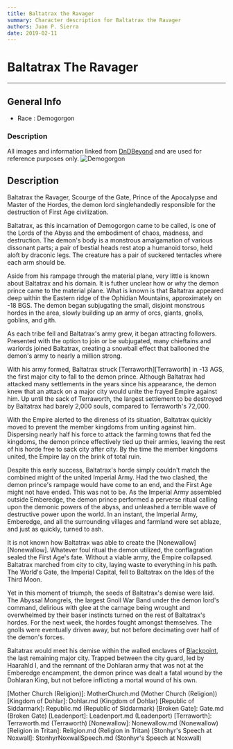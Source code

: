 ```yaml
---
title: Baltatrax the Ravager
summary: Character description for Baltatrax the Ravager
authors: Juan P. Sierra
date: 2019-02-11
---
```


# Baltatrax The Ravager

-----


## General Info

- Race : Demogorgon
### Description

All images and information linked from [DnDBeyond](https://www.dndbeyond.com/) and are used for reference purposes only.
![Demogorgon](https://media-waterdeep.cursecdn.com/avatars/thumbnails/15/9/1000/1000/636369569371283430.png)


## Description

Baltatrax the Ravager, Scourge of the Gate, Prince of the Apocalypse and Master of the Hordes, the demon lord singlehandedly responsible for the destruction of First Age civilization.

Baltatrax, as this incarnation of Demogorgon came to be called, is one of the Lords of the Abyss and the embodiment of chaos, madness, and destruction. The demon's body is a monstrous amalgamation of various dissonant parts; a pair of bestial heads rest atop a humanoid torso, held aloft by draconic legs. The creature has a pair of suckered tentacles where each arm should be.

Aside from his rampage through the material plane, very little is known about Baltatrax and his domain. It is futher unclear how or why the demon prince came to the material plane. What is known is that Baltatrax appeared deep within the Eastern ridge of the Ophidian Mountains, approximately on -18 BGS. The demon began subjugating the small, disjoint monstrous hordes in the area, slowly building up an army of orcs, giants, gnolls, goblins, and gith.

As each tribe fell and Baltatrax's army grew, it began attracting followers. Presented with the option to join or be subjugated, many chieftains and warlords joined Baltatrax, creating a snowball effect that ballooned the demon's army to nearly a million strong.

With his army formed, Baltatrax struck [Terraworth][Terraworth] in -13 AGS, the first major city to fall to the demon prince. Although Baltatrax had attacked many settlements in the years since his appearance, the demon knew that an attack on a major city would unite the frayed Empire against him. Up until the sack of Terraworth, the largest settlement to be destroyed by Baltatrax had barely 2,000 souls, compared to Terraworth's 72,000.

With the Empire alerted to the direness of its situation, Baltatrax quickly moved to prevent the member kingdoms from uniting against him. Dispersing nearly half his force to attack the farming towns that fed the kingdoms, the demon prince effectively tied up their armies, leaving the rest of his horde free to sack city after city. By the time the member kingdoms united, the Empire lay on the brink of total ruin.

Despite this early success, Baltatrax's horde simply couldn't match the combined might of the united Imperial Army. Had the two clashed, the demon prince's rampage would have come to an end, and the First Age might not have ended. This was not to be. As the Imperial Army assembled outside Emberedge, the demon prince performed a perverse ritual calling upon the demonic powers of the abyss, and unleashed a terrible wave of destructive power upon the world. In an instant, the Imperial Army, Emberedge, and all the surrounding villages and farmland were set ablaze, and just as quickly, turned to ash.

It is not known how Baltatrax was able to create the [Nonewallow][Nonewallow]. Whatever foul ritual the demon utilized, the conflagration sealed the First Age's fate. Without a viable army, the Empire collapsed. Baltatrax marched from city to city, laying waste to everything in his path. The World's Gate, the Imperial Capital, fell to Baltatrax on the Ides of the Third Moon.

Yet in this moment of triumph, the seeds of Baltatrax's demise were laid. The Abyssal Mongrels, the largest Gnoll War Band under the demon lord's command, delirious with glee at the carnage being wrought and overwhelmed by their baser instincts turned on the rest of Baltatrax's hordes. For the next week, the hordes fought amongst themselves. The gnolls were eventually driven away, but not before decimating over half of the demon's forces.

Baltatrax would meet his demise within the walled enclaves of [Blackpoint][Blackpoint], the last remaining major city. Trapped between the city guard, led by Haarahld I, and the remnant of the Dohlaran army that was not at the Emberedge encampment, the demon prince was dealt a fatal wound by the Dohlaran King, but not before inflicting a mortal wound of his own.




[Alchemist's Journal]: AlchemistJournal.md (Alchemist's Journal)
[Tritanian Calendar]: Calendar.md (Tritanian Calendar)
[Gnolls]: Gnolls.md (Gnolls)
[Book of Prophesy]: Prophesy.md (Book of Prophesy)
[Timeline]: Timeline.md (Timeline)
[Azoth the Wise]: Azoth.md (Azoth the Wise)
[Baltatrax the Ravager]: Baltatrax.md (Baltatrax the Ravager)
[Faelix]: Faelix.md (Faelix)
[Greghor Stonhyr]: GreghorStonhyr.md (Greghor Stonhyr)
[Lyhl Habborhlyn]: Lyhl_Habborlyn.md (Lyhl Habborhlyn)
[Blackpoint]: Blackpoint.md (Blackpoint)
[Cantfall]: Cantfall.md (Cantfall)
[Noxwall]: Noxwall.md (Noxwall)
[Siddar City]: SiddarCity.md (Siddar City)
[Act 0 - The Alchemist's Tomb]: CampaignLog_0.md (Act 0 - The Alchemist's Tomb)
[Act 1 - The Ravenous Horde]: CampaignLog_1.md (Act 1 - The Ravenous Horde)
[Cult of Five]: CultOfFive.md (Cult of Five)
[Gahrdynyr Trade House]: GahrdynyrTradeHouse.md (Gahrdynyr Trade House)
[Republic Expeditionary Forces]: REF.md (Republic Expeditionary Forces)
[Mother Church (Religion)]: MotherChurch.md (Mother Church (Religion))
[Kingdom of Dohlar]: Dohlar.md (Kingdom of Dohlar)
[Republic of Siddarmark]: Republic.md (Republic of Siddarmark)
[Broken Gate]: Gate.md (Broken Gate)
[Leadenport]: Leadenport.md (Leadenport)
[Terraworth]: Terraworth.md (Terraworth)
[Nonewallow]: Nonewallow.md (Nonewallow)
[Religion in Tritan]: Religion.md (Religion in Tritan)
[Stonhyr's Speech at Noxwall]: StonhyrNoxwallSpeech.md (Stonhyr's Speech at Noxwall)